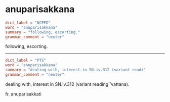 # anuparisakkana

``` toml
dict_label = "NCPED"
word = "anuparisakkana"
summary = "following, escorting."
grammar_comment = "neuter"
```

following, escorting.

--------------------

``` toml
dict_label = "PTS"
word = "anuparisakkana"
summary = "dealing with, interest in SN.iv.312 (variant readi"
grammar_comment = "neuter"
```

dealing with, interest in SN.iv.312 (variant reading ˚vattana).

fr. anuparisakkati

